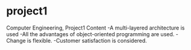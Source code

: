 # project1
Computer Engineering, Project1 Content
-A multi-layered architecture is used
-All the advantages of object-oriented programming are used.
-Change is flexible.
-Customer satisfaction is considered.
